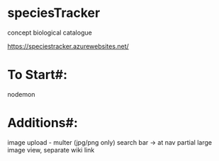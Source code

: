 # speciesTracker
concept biological catalogue

https://speciestracker.azurewebsites.net/

# To Start#: <br>
nodemon

# Additions#: <br>
image upload - multer (jpg/png only)
search bar -> at nav partial
large image view, separate wiki link
